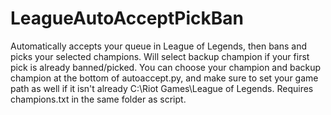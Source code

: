 # LeagueAutoAcceptPickBan
Automatically accepts your queue in League of Legends, then bans and picks your selected champions. Will select backup champion if your first pick is already banned/picked. You can choose your champion and backup champion at the bottom of autoaccept.py, and make sure to set your game path as well if it isn't already C:\Riot Games\League of Legends. Requires champions.txt in the same folder as script.
